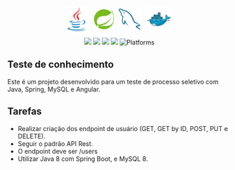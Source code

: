 <p align="center">
  <img align="center" alt="Lipe-Node" height="55" width="55" src="https://raw.githubusercontent.com/devicons/devicon/master/icons/java/java-original.svg"/> &nbsp;
  <img align="center" alt="Lipe-Node" height="45" width="45" src="https://raw.githubusercontent.com/devicons/devicon/master/icons/spring/spring-original.svg"/> &nbsp;
  <img align="center" alt="Lipe-Node" height="50" width="50" src="https://raw.githubusercontent.com/devicons/devicon/master/icons/mysql/mysql-original.svg"/> &nbsp;
  <img align="center" alt="Lipe-Node" height="55" width="55" src="https://raw.githubusercontent.com/devicons/devicon/master/icons/docker/docker-original.svg"/> &nbsp;
</p>
<p align="center">
  <a href="https://angular.dev/"><img src="https://img.shields.io/badge/Java-8-red.svg?style=flat-square"/></a>
    <a href="https://www.typescriptlang.org/"><img src="https://img.shields.io/badge/Spring-2.7-green.svg?style=flat-square"/></a>
  <a href="https://www.typescriptlang.org/"><img src="https://img.shields.io/badge/MySQL-8-336791.svg?style=flat-square"/></a>
  <a href="https://sass-lang.com/"><img src="https://img.shields.io/badge/Docker-26.1.4-28B8EB.svg?style=flat-square"/></a>
  <img src="https://img.shields.io/badge/Aplicação Web-purple.svg?style=flat-square"alt="Platforms">
</p>

## Teste de conhecimento

Este é um projeto desenvolvido para um teste de processo seletivo com Java, Spring, MySQL e Angular. 

## Tarefas

- Realizar criação dos endpoint de usuário (GET, GET by ID, POST, PUT e DELETE).
- Seguir o padrão API Rest.
- O endpoint deve ser /users
- Utilizar Java 8 com Spring Boot, e MySQL 8.
